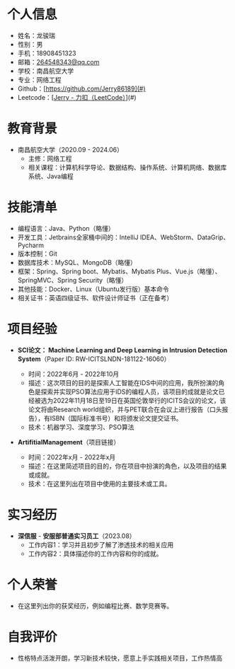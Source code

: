 # 个人信息

- 姓名：龙骏瑞
- 性别：男
- 手机：18908451323
- 邮箱：264548343@qq.com
- 学校：南昌航空大学
- 专业：网络工程
- Github：[https://github.com/Jerry86189](#)
- Leetcode：[[Jerry - 力扣（LeetCode）](https://leetcode.cn/u/jerry-nm/)](#)

# 教育背景

- 南昌航空大学（2020.09 - 2024.06）
    - 主修：网络工程
    - 相关课程：计算机科学导论、数据结构、操作系统、计算机网络、数据库系统、Java编程

# 技能清单

- 编程语言：Java、Python（略懂）
- 开发工具：Jetbrains全家桶中间的：IntelliJ IDEA、WebStorm、DataGrip、Pycharm
- 版本控制：Git
- 数据库技术：MySQL、MongoDB（略懂）
- 框架：Spring、Spring boot、Mybatis、Mybatis Plus、Vue.js（略懂）、SpringMVC、Spring Security（略懂）
- 其他技能：Docker、Linux（Ubuntu发行版）基本命令
- 相关证书：英语四级证书、软件设计师证书（正在备考）

# 项目经验

- **SCI论文： Machine Learning and Deep Learning in Intrusion Detection System**（Paper ID: RW-ICITSLNDN-181122-16060）
    - 时间：2022年6月 - 2022年10月
    - 描述：这次项目的目的是探索人工智能在IDS中间的应用，我所扮演的角色是探索并实现PSO算法应用于IDS的编程人员，该项目的成就是论文已经被选为2022年11月18日至19日在英国伦敦举行的ICITS会议的论文，该论文将由Research world组织，并与PET联合在会议上进行报告（口头报告），有ISBN（国际标准书号）和将颁发论文提交证书。
    - 技术：机器学习、深度学习、PSO算法

- **ArtifitialManagement**（项目链接）
    - 时间：2022年x月 - 2022年x月
    - 描述：在这里简述项目的目的，你在项目中扮演的角色，以及项目的结果或成就。
    - 技术：在这里列出在项目中使用的主要技术或工具。

# 实习经历

- **深信服** - **安服部普通实习员工**（2023.08）
    - 工作内容1：学习并且初步了解了渗透技术的相关应用
    - 工作内容2：具体描述你的工作内容和你的成就。

# 个人荣誉

- 在这里列出你的获奖经历，例如编程比赛、数学竞赛等。

# 自我评价

- 性格特点活泼开朗，学习新技术较快，愿意上手实践相关项目，工作热情高
